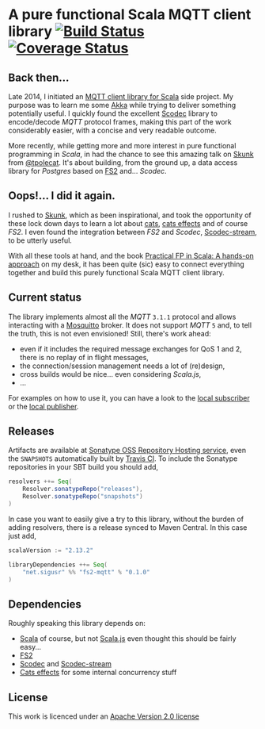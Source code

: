 # A pure functional Scala MQTT client library [![Build Status](https://travis-ci.org/user-signal/fs2-mqtt.svg?branch=master)](https://travis-ci.org/user-signal/fs2-mqtt) [![Coverage Status](https://coveralls.io/repos/user-signal/fs2-mqtt/badge.png?branch=master)](https://coveralls.io/r/user-signal/fs2-mqtt?branch=master)

## Back then...

Late 2014, I initiated an [MQTT client library for Scala](https://github.com/fcabestre/Scala-MQTT-client) side project. 
My purpose was to learn me some [Akka](http://akka.io) while trying to deliver something potentially useful. I quickly 
found the excellent [Scodec](http://typelevel.org/projects/scodec) library to encode/decode *MQTT* protocol frames, making
this part of the work considerably easier, with a concise and very readable outcome.

More recently, while getting more and more interest in pure functional programming in *Scala*, in had the chance to see
this amazing talk on [Skunk](https://youtu.be/NJrgj1vQeAI) from [@tpolecat](https://twitter.com/tpolecat). It's about 
building, from the ground up, a data access library for *Postgres* based on [FS2](https://fs2.io) and… *Scodec*.

## Oops!… I did it again.

I rushed to [Skunk](https://github.com/tpolecat/skunk), which as been inspirational, and took the opportunity of these 
lock down days to learn a lot about [cats](https://typelevel.org/cats/), [cats effects](https://github.com/typelevel/cats-effect) 
and of course *FS2*. I even found the integration between *FS2* and *Scodec*, [Scodec-stream](https://github.com/scodec/scodec-stream), 
to be utterly useful.

With all these tools at hand, and the book [Practical FP in Scala: A hands-on approach](https://leanpub.com/pfp-scala)
on my desk, it has been quite (sic) easy to connect everything together and build this purely functional Scala MQTT
client library.

## Current status

The library implements almost all the *MQTT* `3.1.1` protocol and allows interacting with a [Mosquitto](http://mosquitto.org) 
broker. It does not support *MQTT* `5` and, to tell the truth, this is not even envisioned! Still, there's work ahead:
 * even if it includes the required message exchanges for QoS 1 and 2, there is no replay of in flight messages,
 * the connection/session management needs a lot of (re)design,
 * cross builds would be nice… even considering *Scala.js*,
 * …

[local subscriber]: https://github.com/user-signal/fs2-mqtt/blob/master/examples/src/main/scala/net/sigusr/mqtt/examples/LocalSubscriber.scala
[local publisher]: https://github.com/user-signal/fs2-mqtt/blob/master/examples/src/main/scala/net/sigusr/mqtt/examples/LocalPublisher.scala

For examples on how to use it, you can have a look to the [local subscriber][local subscriber] or the [local publisher][local publisher].

## Releases

[ci]: https://travis-ci.org/user-signal/fs2-mqtt/
[sonatype]: https://oss.sonatype.org/index.html#nexus-search;quick~fs2-mqtt

Artifacts are available at [Sonatype OSS Repository Hosting service][sonatype], even the ```SNAPSHOTS``` automatically
built by [Travis CI][ci]. To include the Sonatype repositories in your SBT build you should add,

```scala
resolvers ++= Seq(
    Resolver.sonatypeRepo("releases"),
    Resolver.sonatypeRepo("snapshots")
)
```

In case you want to easily give a try to this library, without the burden of adding resolvers, there is a release synced
to Maven Central. In this case just add,

```scala
scalaVersion := "2.13.2"

libraryDependencies ++= Seq(
    "net.sigusr" %% "fs2-mqtt" % "0.1.0"
)
```

## Dependencies

Roughly speaking this library depends on:
 * [Scala](https://www.scala-lang.org/) of course, but not [Scala.js](https://www.scala-js.org/) even thought this should be fairly easy…
 * [FS2](https://fs2.io) 
 * [Scodec](http://typelevel.org/projects/scodec) and [Scodec-stream](https://github.com/scodec/scodec-stream)
 * [Cats effects](https://github.com/typelevel/cats-effect) for some internal concurrency stuff

## License

This work is licenced under an [Apache Version 2.0 license](http://github.com/user-signal/fs2-mqtt/blob/master/LICENSE)
